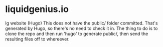 # liquidgenius.io
lg website (Hugo)
This does not have the public/ folder committed. That's generated by Hugo, so there's no need to check it in. 
The thing to do is to clone the repo and then run 'hugo' to generate public/, then send the resulting files off to whereever. 
